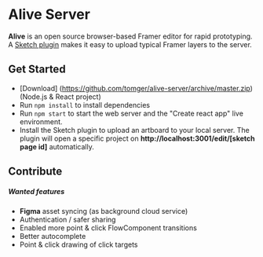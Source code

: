 # Alive Server

**Alive** is an open source browser-based Framer editor for rapid prototyping. A [Sketch plugin](https://github.com/tomger/alive) makes it easy to upload typical Framer layers to the server.

## Get Started

- [Download] (https://github.com/tomger/alive-server/archive/master.zip) (Node.js & React project)
- Run `npm install` to install dependencies
- Run `npm start` to start the web server and the "Create react app" live environment.
- Install the Sketch plugin to upload an artboard to your local server. The plugin will open a specific project on **http://localhost:3001/edit/[sketch page id]** automatically.


## Contribute

##### Wanted features

- **Figma** asset syncing (as background cloud service)
- Authentication / safer sharing
- Enabled more point & click FlowComponent transitions
- Better autocomplete
- Point & click drawing of click targets
